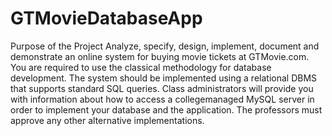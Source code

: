# GTMovieDatabaseApp
Purpose of the Project
Analyze, specify, design, implement, document and demonstrate an online
system for buying movie tickets at GTMovie.com. You are required to use the
classical methodology for database development. The system should be
implemented using a relational DBMS that supports standard SQL queries. Class
administrators will provide you with information about how to access a collegemanaged
MySQL server in order to implement your database and the application.
The professors must approve any other alternative implementations.
